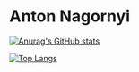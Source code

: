 # Anton Nagornyi

[![Anurag's GitHub stats](https://github-readme-stats.vercel.app/api?username=kattaris&count_private=true&include_all_commits=true&show_icons=true&theme=dracula)](https://github.com/anuraghazra/github-readme-stats)

[![Top Langs](https://github-readme-stats.vercel.app/api/top-langs/?username=kattaris&show_icons=true&theme=dracula&count_private=true)](https://github.com/anuraghazra/github-readme-stats)
